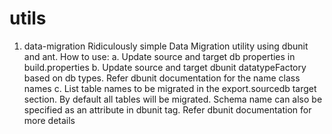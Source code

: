 utils
=====
1. data-migration
   Ridiculously simple Data Migration utility using dbunit and ant.
   How to use:
   a. Update source and target db properties in build.properties
   b. Update source and target dbunit datatypeFactory based on db types. Refer dbunit documentation for the name class names
   c. List table names to be migrated in the export.sourcedb target section. By default all tables will be migrated. Schema name can also be specified as an attribute in dbunit tag. Refer dbunit documentation for more details
